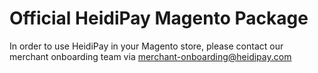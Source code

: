 # Official HeidiPay Magento Package 

In order to use HeidiPay in your Magento store, please contact our merchant onboarding team via [merchant-onboarding@heidipay.com](mailto:merchant-onboarding@heidipay.com)
